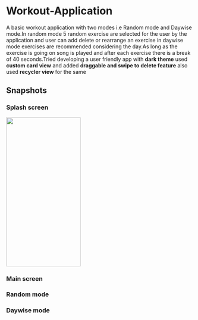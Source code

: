 # Workout-Application

A basic workout application with two modes i.e Random mode and Daywise mode.In random mode 5 random exercise are selected for the user by the application and user can add delete or rearrange an exercise in daywise mode exercises are recommended considering the day.As long as the exercise is going on song is played and after each exercise there is a break of 40 seconds.Tried developing a user friendly app with
<b>dark theme</b> used <b>custom card view</b> and added <b>draggable and swipe to delete feature</b> also used <b>recycler view</b> for the same

## Snapshots

### Splash screen
<img src="Images/Screenshot_20200505-144138[1].jpg" width="200" height="400" >


### Main screen


### Random mode




### Daywise mode

